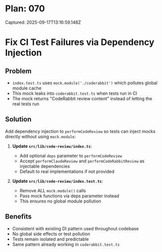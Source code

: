 # Plan: 070

Captured: 2025-09-17T13:16:59.148Z

# Fix CI Test Failures via Dependency Injection

## Problem
- `index.test.ts` uses `mock.module('./coderabbit')` which pollutes global module cache
- This mock leaks into `coderabbit.test.ts` when tests run in CI
- The mock returns "CodeRabbit review content" instead of letting the real tests run

## Solution
Add dependency injection to `performCodeReview` so tests can inject mocks directly without using `mock.module`:

1. **Update `src/lib/code-review/index.ts`**:
   - Add optional `deps` parameter to `performCodeReview` 
   - Accept `performClaudeReview` and `performCodeRabbitReview` as injectable dependencies
   - Default to real implementations if not provided

2. **Update `src/lib/code-review/index.test.ts`**:
   - Remove ALL `mock.module()` calls
   - Pass mock functions via deps parameter instead
   - This ensures no global module pollution

## Benefits
- Consistent with existing DI pattern used throughout codebase
- No global side effects or test pollution
- Tests remain isolated and predictable
- Same pattern already working in `coderabbit.test.ts`